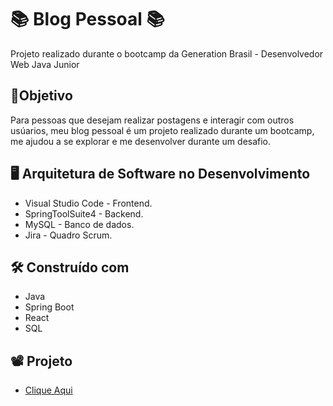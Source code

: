 # 📚 Blog Pessoal 📚
Projeto realizado durante o bootcamp da Generation Brasil - Desenvolvedor Web Java Junior
## :dart:Objetivo
Para pessoas que desejam realizar postagens e interagir com outros usúarios, meu blog pessoal é um projeto realizado durante um bootcamp, me ajudou a se explorar e me desenvolver durante um desafio.
##  :desktop_computer:  Arquitetura de Software no Desenvolvimento

* Visual Studio Code - Frontend.
* SpringToolSuite4 - Backend.
* MySQL - Banco de dados. 
* Jira - Quadro Scrum.

## 🛠️ Construído com

*  Java
*  Spring Boot
*  React
*  SQL

## 📽 Projeto
* <a href="https://lucasblogpessoal.netlify.app/" title="Site">Clique Aqui</a>



